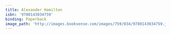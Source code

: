```yaml
---
title: Alexander Hamilton
isbn: '9780143034759'
binding: Paperback
image_path: 'http://images.booksense.com/images/759/034/9780143034759.jpg'
---
```


